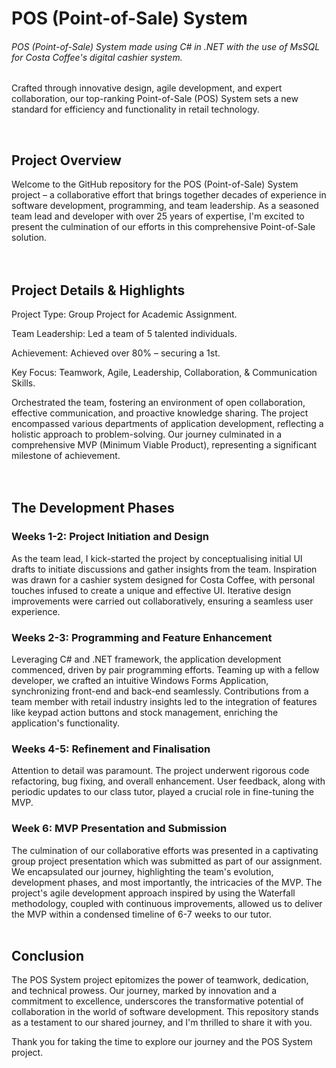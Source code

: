 # POS (Point-of-Sale) System
###### POS (Point-of-Sale) System made using C# in .NET with the use of MsSQL for Costa Coffee's digital cashier system.

Crafted through innovative design, agile development, and expert collaboration, our top-ranking Point-of-Sale (POS) System sets a new standard for efficiency and functionality in retail technology.

<br>

## Project Overview
Welcome to the GitHub repository for the POS (Point-of-Sale) System project – a collaborative effort that brings together decades of experience in software development, programming, and team leadership. As a seasoned team lead and developer with over 25 years of expertise, I'm excited to present the culmination of our efforts in this comprehensive Point-of-Sale solution. <br><br><br>

## Project Details & Highlights
Project Type: Group Project for Academic Assignment. <br>

Team Leadership: Led a team of 5 talented individuals. <br>

Achievement: Achieved over 80% – securing a 1st. <br>

Key Focus: Teamwork, Agile, Leadership, Collaboration, & Communication Skills. <br>

Orchestrated the team, fostering an environment of open collaboration, effective communication, and proactive knowledge sharing.
The project encompassed various departments of application development, reflecting a holistic approach to problem-solving.
Our journey culminated in a comprehensive MVP (Minimum Viable Product), representing a significant milestone of achievement.<br><br><br>

## The Development Phases

### Weeks 1-2: Project Initiation and Design
As the team lead, I kick-started the project by conceptualising initial UI drafts to initiate discussions and gather insights from the team.
Inspiration was drawn for a cashier system designed for Costa Coffee, with personal touches infused to create a unique and effective UI.
Iterative design improvements were carried out collaboratively, ensuring a seamless user experience.

### Weeks 2-3: Programming and Feature Enhancement
Leveraging C# and .NET framework, the application development commenced, driven by pair programming efforts.
Teaming up with a fellow developer, we crafted an intuitive Windows Forms Application, synchronizing front-end and back-end seamlessly.
Contributions from a team member with retail industry insights led to the integration of features like keypad action buttons and stock management, enriching the application's functionality.

### Weeks 4-5: Refinement and Finalisation
Attention to detail was paramount. The project underwent rigorous code refactoring, bug fixing, and overall enhancement.
User feedback, along with periodic updates to our class tutor, played a crucial role in fine-tuning the MVP.

### Week 6: MVP Presentation and Submission
The culmination of our collaborative efforts was presented in a captivating group project presentation which was submitted as part of our assignment.
We encapsulated our journey, highlighting the team's evolution, development phases, and most importantly, the intricacies of the MVP.
The project's agile development approach inspired by using the Waterfall methodology, coupled with continuous improvements, allowed us to deliver the MVP within a condensed timeline of 6-7 weeks to our tutor. <br><br>

## Conclusion
The POS System project epitomizes the power of teamwork, dedication, and technical prowess. Our journey, marked by innovation and a commitment to excellence, underscores the transformative potential of collaboration in the world of software development. This repository stands as a testament to our shared journey, and I'm thrilled to share it with you.

Thank you for taking the time to explore our journey and the POS System project.
